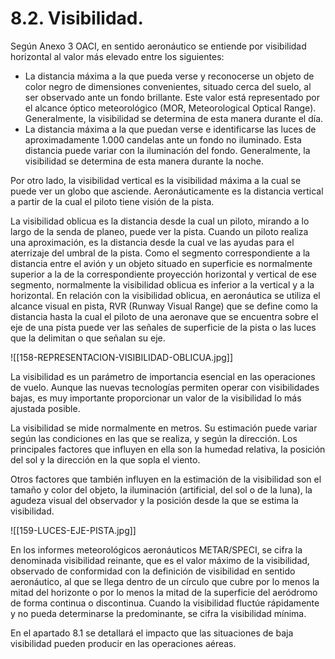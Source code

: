 
# 8.2. Visibilidad.

Según Anexo 3 OACI, en sentido aeronáutico se entiende por visibilidad horizontal al valor más elevado entre los siguientes:

- La distancia máxima a la que pueda verse y reconocerse un objeto de color negro de dimensiones convenientes, situado cerca del suelo, al ser observado ante un fondo brillante. Este valor está representado por el alcance óptico meteorológico (MOR, Meteorological Optical Range). Generalmente, la visibilidad se determina de esta manera durante el día.
- La distancia máxima a la que puedan verse e identificarse las luces de aproximadamente 1.000 candelas ante un fondo no iluminado. Esta distancia puede variar con la iluminación del fondo. Generalmente, la visibilidad se determina de esta manera durante la noche.

Por otro lado, la visibilidad vertical es la visibilidad máxima a la cual se puede ver un globo que asciende. Aeronáuticamente es la distancia vertical a partir de la cual el piloto tiene visión de la pista.

La visibilidad oblicua es la distancia desde la cual un piloto, mirando a lo largo de la senda de planeo, puede ver la pista. Cuando un piloto realiza una aproximación, es la distancia desde la cual ve las ayudas para el aterrizaje del umbral de la pista. Como el segmento correspondiente a la distancia entre el avión y un objeto situado en superficie es normalmente superior a la de la correspondiente proyección horizontal y vertical de ese segmento, normalmente la visibilidad oblicua es inferior a la vertical y a la horizontal. En relación con la visibilidad oblicua, en aeronáutica se utiliza el alcance visual en pista, RVR (Runway Visual Range) que se define como la distancia hasta la cual el piloto de una aeronave que se encuentra sobre el eje de una pista puede ver las señales de superficie de la pista o las luces que la delimitan o que señalan su eje.

![[158-REPRESENTACION-VISIBILIDAD-OBLICUA.jpg]]

La visibilidad es un parámetro de importancia esencial en las operaciones de vuelo. Aunque las nuevas tecnologías permiten operar con visibilidades bajas, es muy importante proporcionar un valor de la visibilidad lo más ajustada posible.

La visibilidad se mide normalmente en metros. Su estimación puede variar según las condiciones en las que se realiza, y según la dirección. Los principales factores que influyen en ella son la humedad relativa, la posición del sol y la dirección en la que sopla el viento.

Otros factores que también influyen en la estimación de la visibilidad son el tamaño y color del objeto, la iluminación (artificial, del sol o de la luna), la agudeza visual del observador y la posición desde la que se estima la visibilidad.

![[159-LUCES-EJE-PISTA.jpg]]

En los informes meteorológicos aeronáuticos METAR/SPECI, se cifra la denominada visibilidad reinante, que es el valor máximo de la visibilidad, observado de conformidad con la definición de visibilidad en sentido aeronáutico, al que se llega dentro de un círculo que cubre por lo menos la mitad del horizonte o por lo menos la mitad de la superficie del aeródromo de forma continua o discontinua. Cuando la visibilidad fluctúe rápidamente y no pueda determinarse la predominante, se cifra la visibilidad mínima.

En el apartado 8.1 se detallará el impacto que las situaciones de baja visibilidad pueden producir en las operaciones aéreas.

